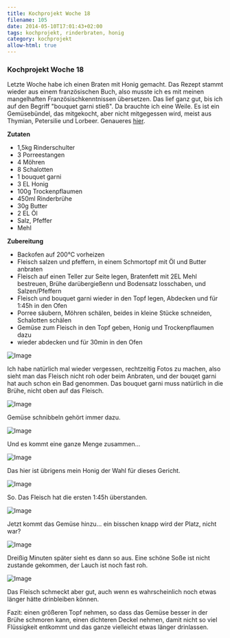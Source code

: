 ```yaml
---
title: Kochprojekt Woche 18
filename: 105
date: 2014-05-10T17:01:43+02:00
tags: kochprojekt, rinderbraten, honig
category: kochprojekt
allow-html: true
---
```

### Kochprojekt Woche 18

<p>Letzte Woche habe ich einen Braten mit Honig gemacht. Das Rezept stammt wieder aus einem französischen Buch, also musste ich es mit meinen mangelhaften Französischkenntnissen übersetzen. Das lief ganz gut, bis ich auf den Begriff "bouquet garni stieß". Da brauchte ich eine Weile. Es ist ein Gemüsebündel, das mitgekocht, aber nicht mitgegessen wird, meist aus Thymian, Petersilie und Lorbeer. Genaueres <a href="http://de.wikipedia.org/wiki/Bouquet_garni">hier</a>.</p>

<p><strong>Zutaten</strong></p>

<ul>
<li>1,5kg Rinderschulter</li>

<li>3 Porreestangen</li>

<li>4 Möhren</li>

<li>8 Schalotten</li>

<li>1 bouquet garni</li>

<li>3 EL Honig</li>

<li>100g Trockenpflaumen</li>

<li>450ml Rinderbrühe</li>

<li>30g Butter</li>

<li>2 EL Öl</li>

<li>Salz, Pfeffer</li>

<li>Mehl</li>
</ul>

<p><strong>Zubereitung</strong></p>

<ul>
<li>Backofen auf 200°C vorheizen</li>

<li>Fleisch salzen und pfeffern, in einem Schmortopf mit Öl und Butter anbraten</li>

<li>Fleisch auf einen Teller zur Seite legen, Bratenfett mit 2EL Mehl bestreuen, Brühe darübergießenn und Bodensatz losschaben, und Salzen/Pfeffern</li>

<li>Fleisch und bouquet garni wieder in den Topf legen, Abdecken und für 1:45h in den Ofen</li>

<li>Porree säubern, Möhren schälen, beides in kleine Stücke schneiden, Schalotten schälen</li>

<li>Gemüse zum Fleisch in den Topf geben, Honig und Trockenpflaumen dazu</li>

<li>wieder abdecken und für 30min in den Ofen</li>
</ul>

<p><img src="https://www.strangerthanusual.de/hosted_files/182/download" alt="Image"></p>

<p>Ich habe natürlich mal wieder vergessen, rechtzeitig Fotos zu machen, also sieht man das Fleisch nicht roh oder beim Anbraten, und der bouqet garni hat auch schon ein Bad genommen. Das bouquet garni muss natürlich in die Brühe, nicht oben auf das Fleisch.</p>

<p><img src="https://www.strangerthanusual.de/hosted_files/183/download" alt="Image"></p>

<p>Gemüse schnibbeln gehört immer dazu.</p>

<p><img src="https://www.strangerthanusual.de/hosted_files/184/download" alt="Image"></p>

<p>Und es kommt eine ganze Menge zusammen...</p>

<p><img src="https://www.strangerthanusual.de/hosted_files/185/download" alt="Image"></p>

<p>Das hier ist übrigens mein Honig der Wahl für dieses Gericht.</p>

<p><img src="https://www.strangerthanusual.de/hosted_files/186/download" alt="Image"></p>

<p>So. Das Fleisch hat die ersten 1:45h überstanden.</p>

<p><img src="https://www.strangerthanusual.de/hosted_files/187/download" alt="Image"></p>

<p>Jetzt kommt das Gemüse hinzu... ein bisschen knapp wird der Platz, nicht war?</p>

<p><img src="https://www.strangerthanusual.de/hosted_files/188/download" alt="Image"></p>

<p>Dreißig Minuten später sieht es dann so aus. Eine schöne Soße ist nicht zustande gekommen, der Lauch ist noch fast roh.</p>

<p><img src="https://www.strangerthanusual.de/hosted_files/189/download" alt="Image"></p>

<p>Das Fleisch schmeckt aber gut, auch wenn es wahrscheinlich noch etwas länger hätte drinbleiben können.</p>

<p>Fazit: einen größeren Topf nehmen, so dass das Gemüse besser in der Brühe schmoren kann, einen dichteren Deckel nehmen, damit nicht so viel Flüssigkeit entkommt und das ganze vielleicht etwas länger drinlassen.</p>


